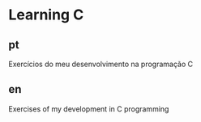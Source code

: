 # Learning C
 
## pt
Exercícios do meu desenvolvimento na programação C

## en
Exercises of my development in C programming
